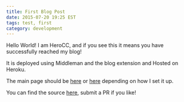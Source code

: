 ```yaml
---
title: First Blog Post
date: 2015-07-20 19:25 EST
tags: test, first
category: development
---
```


Hello World! I am HeroCC, and if you see this it means you have successfully reached my blog!

It is deployed using Middleman and the blog extension and Hosted on Heroku.

The main page should be [here](https://blog.herocc.com/blog) or [here](https://herocc.com/blog) depending on how I set it up.

You can find the source [here](https://github.com/HeroCC/blog), submit a PR if you like!


